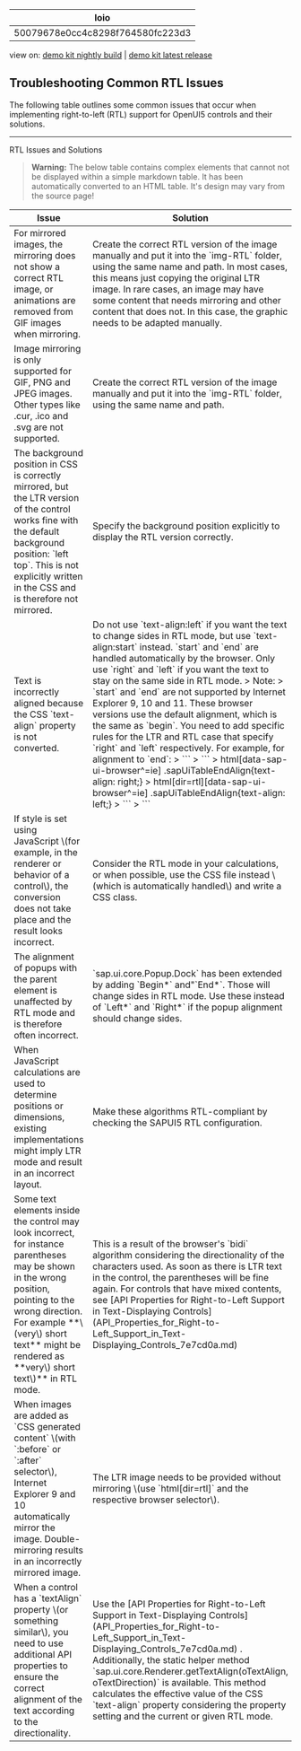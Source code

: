 <!-- loio50079678e0cc4c8298f764580fc223d3 -->

| loio |
| -----|
| 50079678e0cc4c8298f764580fc223d3 |

<div id="loio">

view on: [demo kit nightly build](https://openui5nightly.hana.ondemand.com/#/topic/50079678e0cc4c8298f764580fc223d3) | [demo kit latest release](https://openui5.hana.ondemand.com/#/topic/50079678e0cc4c8298f764580fc223d3)</div>

## Troubleshooting Common RTL Issues

The following table outlines some common issues that occur when implementing right-to-left \(RTL\) support for OpenUI5 controls and their solutions.

***

RTL Issues and Solutions<a name="loio50079678e0cc4c8298f764580fc223d3__table_d53_pj3_ns"/>

 > **Warning:** The below table contains complex elements that cannot not be displayed within a simple markdown table. It has been automatically converted to an HTML table. It's design may vary from the source page!

<table>
	<thead>
		<tr>
			<th>Issue</th>
			<th>Solution</th>
		</tr>
	</thead>
	<tbody>
		<tr>
			<td>For mirrored images, the mirroring does not show a correct RTL image, or animations are removed from GIF images when mirroring.</td>
			<td>Create the correct RTL version of the image manually and put it into the `img-RTL` folder, using the same name and path. In most cases, this means just copying the original LTR image. In rare cases, an image may have some content that needs mirroring and other content that does not. In this case, the graphic needs to be adapted manually.</td>
		</tr>
		<tr>
			<td>Image mirroring is only supported for GIF, PNG and JPEG images. Other types like .cur, .ico and .svg are not supported.</td>
			<td>Create the correct RTL version of the image manually and put it into the `img-RTL` folder, using the same name and path.</td>
		</tr>
		<tr>
			<td>The background position in CSS is correctly mirrored, but the LTR version of the control works fine with the default background position: `left top`. This is not explicitly written in the CSS and is therefore not mirrored.</td>
			<td>Specify the background position explicitly to display the RTL version correctly.</td>
		</tr>
		<tr>
			<td>Text is incorrectly aligned because the CSS `text-align` property is not converted.</td>
			<td> Do not use `text-align:left` if you want the text to change sides in RTL mode, but use `text-align:start` instead. `start` and `end` are handled automatically by the browser. Only use `right` and `left` if you want the text to stay on the same side in RTL mode.
 > Note:
 > `start` and `end` are not supported by Internet Explorer 9, 10 and 11. These browser versions use the default alignment, which is the same as `begin`. You need to add specific rules for the LTR and RTL case that specify `right` and `left` respectively. For example, for alignment to `end`:
 > ```
 > 												```
 > html[data-sap-ui-browser^=ie] .sapUiTableEndAlign{text-align: right;} 
 >  html[dir=rtl][data-sap-ui-browser^=ie] .sapUiTableEndAlign{text-align: left;}
 > ```
 > ```
			</td>
		</tr>
		<tr>
			<td>If style is set using JavaScript \(for example, in the renderer or behavior of a control\), the conversion does not take place and the result looks incorrect.</td>
			<td>Consider the RTL mode in your calculations, or when possible, use the CSS file instead \(which is automatically handled\) and write a CSS class.</td>
		</tr>
		<tr>
			<td>The alignment of popups with the parent element is unaffected by RTL mode and is therefore often incorrect.</td>
			<td> `sap.ui.core.Popup.Dock` has been extended by adding `Begin*` and"`End*`. Those will change sides in RTL mode. Use these instead of `Left*` and `Right*` if the popup alignment should change sides.</td>
		</tr>
		<tr>
			<td>When JavaScript calculations are used to determine positions or dimensions, existing implementations might imply LTR mode and result in an incorrect layout.</td>
			<td>Make these algorithms RTL-compliant by checking the SAPUI5 RTL configuration.</td>
		</tr>
		<tr>
			<td>Some text elements inside the control may look incorrect, for instance parentheses may be shown in the wrong position, pointing to the wrong direction. For example **\(very\) short text** might be rendered as **very\) short text\)** in RTL mode.</td>
			<td>This is a result of the browser's `bidi` algorithm considering the directionality of the characters used. As soon as there is LTR text in the control, the parentheses will be fine again. For controls that have mixed contents, see [API Properties for Right-to-Left Support in Text-Displaying Controls](API_Properties_for_Right-to-Left_Support_in_Text-Displaying_Controls_7e7cd0a.md) </td>
		</tr>
		<tr>
			<td>When images are added as `CSS generated content` \(with `:before` or `:after` selector\), Internet Explorer 9 and 10 automatically mirror the image. Double-mirroring results in an incorrectly mirrored image.</td>
			<td>The LTR image needs to be provided without mirroring \(use `html[dir=rtl]` and the respective browser selector\).</td>
		</tr>
		<tr>
			<td>When a control has a `textAlign` property \(or something similar\), you need to use additional API properties to ensure the correct alignment of the text according to the directionality.</td>
			<td>Use the [API Properties for Right-to-Left Support in Text-Displaying Controls](API_Properties_for_Right-to-Left_Support_in_Text-Displaying_Controls_7e7cd0a.md) . Additionally, the static helper method `sap.ui.core.Renderer.getTextAlign(oTextAlign, oTextDirection)` is available. This method calculates the effective value of the CSS `text-align` property considering the property setting and the current or given RTL mode.</td>
		</tr>
	</tbody>
</table>

